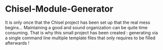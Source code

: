 # Chisel-Module-Generator
It is only once that the Chisel project has been set up that the real mess begins... Maintaining a good and sound organization can be quite time consuming. That is why this small project has been created : generating via a single command line multiple template files that only requires to be filled afterwards !
